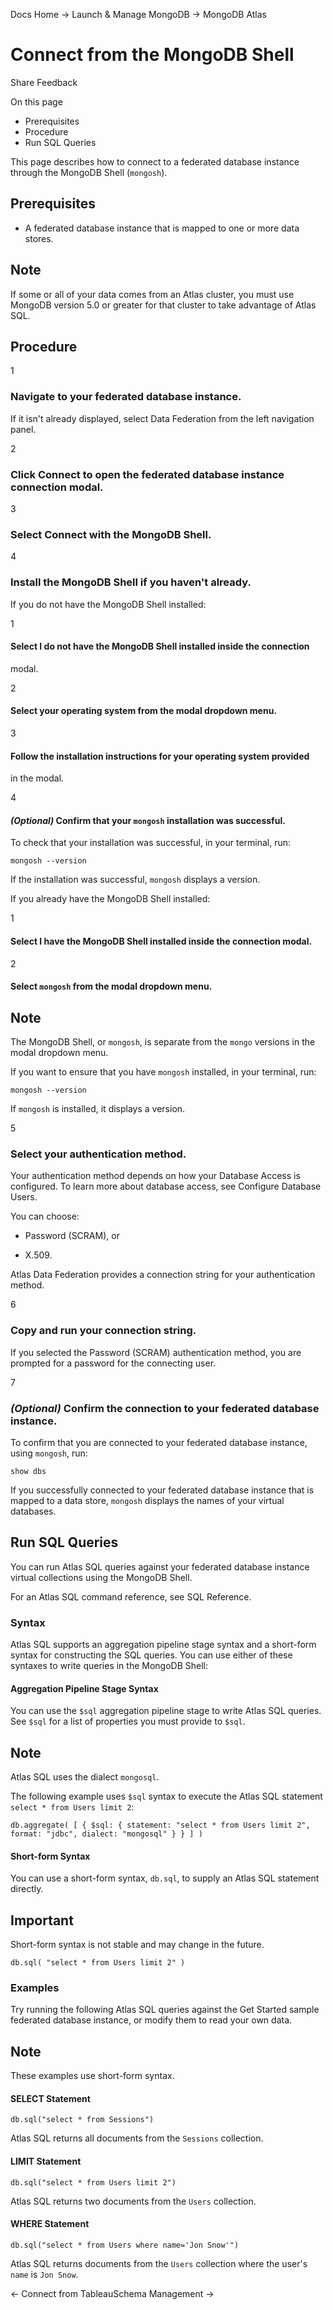 Docs Home → Launch & Manage MongoDB → MongoDB Atlas

# Connect from the MongoDB Shell

Share Feedback

On this page

  * Prerequisites
  * Procedure
  * Run SQL Queries

This page describes how to connect to a federated database instance through
the MongoDB Shell (`mongosh`).

## Prerequisites

  * A federated database instance that is mapped to one or more data stores.

## Note

If some or all of your data comes from an Atlas cluster, you must use MongoDB
version 5.0 or greater for that cluster to take advantage of Atlas SQL.

## Procedure

1

### Navigate to your federated database instance.

If it isn't already displayed, select Data Federation from the left navigation
panel.

2

### Click Connect to open the federated database instance connection modal.

3

### Select Connect with the MongoDB Shell.

4

### Install the MongoDB Shell if you haven't already.

If you do not have the MongoDB Shell installed:

1

#### Select I do not have the MongoDB Shell installed inside the connection
modal.

2

#### Select your operating system from the modal dropdown menu.

3

#### Follow the installation instructions for your operating system provided
in the modal.

4

####  _(Optional)_ Confirm that your `mongosh` installation was successful.

To check that your installation was successful, in your terminal, run:

    
    
    mongosh --version  
      
  
If the installation was successful, `mongosh` displays a version.

If you already have the MongoDB Shell installed:

1

#### Select I have the MongoDB Shell installed inside the connection modal.

2

#### Select `mongosh` from the modal dropdown menu.

## Note

The MongoDB Shell, or `mongosh`, is separate from the `mongo` versions in the
modal dropdown menu.

If you want to ensure that you have `mongosh` installed, in your terminal,
run:

    
    
    mongosh --version  
      
  
If `mongosh` is installed, it displays a version.

5

### Select your authentication method.

Your authentication method depends on how your Database Access is configured.
To learn more about database access, see Configure Database Users.

You can choose:

  * Password (SCRAM), or

  * X.509.

Atlas Data Federation provides a connection string for your authentication
method.

6

### Copy and run your connection string.

If you selected the Password (SCRAM) authentication method, you are prompted
for a password for the connecting user.

7

###  _(Optional)_ Confirm the connection to your federated database instance.

To confirm that you are connected to your federated database instance, using
`mongosh`, run:

    
    
    show dbs  
      
  
If you successfully connected to your federated database instance that is
mapped to a data store, `mongosh` displays the names of your virtual
databases.

## Run SQL Queries

You can run Atlas SQL queries against your federated database instance virtual
collections using the MongoDB Shell.

For an Atlas SQL command reference, see SQL Reference.

### Syntax

Atlas SQL supports an aggregation pipeline stage syntax and a short-form
syntax for constructing the SQL queries. You can use either of these syntaxes
to write queries in the MongoDB Shell:

#### Aggregation Pipeline Stage Syntax

You can use the `$sql` aggregation pipeline stage to write Atlas SQL queries.
See `$sql` for a list of properties you must provide to `$sql`.

## Note

Atlas SQL uses the dialect `mongosql`.

The following example uses `$sql` syntax to execute the Atlas SQL statement
`select * from Users limit 2`:

    
    
    db.aggregate( [ { $sql: { statement: "select * from Users limit 2", format: "jdbc", dialect: "mongosql" } } ] )  
      
  
#### Short-form Syntax

You can use a short-form syntax, `db.sql`, to supply an Atlas SQL statement
directly.

## Important

Short-form syntax is not stable and may change in the future.

    
    
    db.sql( "select * from Users limit 2" )  
      
  
### Examples

Try running the following Atlas SQL queries against the Get Started sample
federated database instance, or modify them to read your own data.

## Note

These examples use short-form syntax.

#### SELECT Statement

    
    
    db.sql("select * from Sessions")  
      
  
Atlas SQL returns all documents from the `Sessions` collection.

#### LIMIT Statement

    
    
    db.sql("select * from Users limit 2")  
      
  
Atlas SQL returns two documents from the `Users` collection.

#### WHERE Statement

    
    
    db.sql("select * from Users where name='Jon Snow'")  
      
  
Atlas SQL returns documents from the `Users` collection where the user's
`name` is `Jon Snow`.

← Connect from TableauSchema Management →

